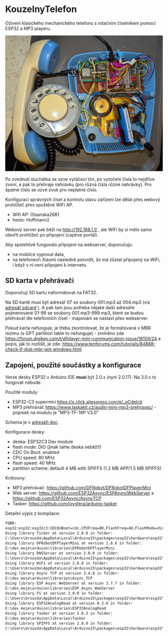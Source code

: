 # KouzelnyTelefon

Oživení klasického mechanického telefonu s rotačním číselníkem pomocí ESP32 a MP3 playeru.

![](/doc/osazeni.jpg) 

Po zvednutí sluchátka se ozve vytáčecí tón,
po vytočení čísla to nejdříve zvoní, a pak to přehraje nahrávku (pro různá čísla různé nahrávky).
Pro špatné číslo se ozve zvuk pro neplatné číslo.

Konfiguraci správných čísel a kontrolu stavu zařízení lze dělat přes webový prohlížeč přes spuštěné WiFi AP.

* Wifi AP: Olsanska2681
* heslo: Hoffmann2

Webový server pak běží na http://192.168.1.1/ , ale WiFi by si mělo samo otevřít prohlížeč po připojení (captive portál).

Aby spolehlivě fungovalo připojení na webserver, doporučuju:
* na mobilce vypnout data,
* na telefonech Xiaomi následně potvrdit, že má zůstat připojený na WiFi, i když v ní není připojení k internetu.


## SD karta v přehrávači

Doporučuji SD kartu naformátovat na FAT32.

Na SD kartě musí být adresář 07 se soubory 001.mp3 až 004.mp3 (viz [adresář sdcard](/sdcard) ).
A pak tam jsou potřeba nějaké další adresáře pojmenované 01-99 se soubory 001.mp3-999.mp3, které se budou přehrávat dle telefonních čísel - mapování se nastaví přes webserver.

Pokud karta nefunguje, je třeba zkontrolovat, že je formátovaná v MBR rezimu (s GPT partition table to nefunguje) - zmíněno zde 
https://forum.digikey.com/t/dfplayer-mini-communication-issue/18159/24 a popis, jak to rozlišit, je zde: https://www.tenforums.com/tutorials/84888-check-if-disk-mbr-gpt-windows.html



## Zapojení, použité součástky a konfigurace

Verze desky ESP32 v Arduino IDE **musí** být 2.0.x (nyní 2.0.17). Na 3.0.x to fungovat nebude.

Použité moduly:
* ESP32-C3 supermini https://s.click.aliexpress.com/e/_oCdelcb
* MP3 přehrávač https://www.laskakit.cz/audio-mini-mp3-prehravac/ - popisek na modulu je "MP3-TF-16P V3.0"

Schema je v [adresáři doc](/doc/schema.svg).

Konfigurace desky:
* deska: ESP32C3 Dev module
* flash mode: DIO (jinak tahle deska neběží!)
* CDC On Boot: enabled
* CPU speed: 80 MHz
* flash speed: 40 MHz
* partition scheme: default 4 MB with SPIFFS (1.2 MB APP/1.5 MB SPIFFS)

Knihovny:
* MP3 přehrávač: https://github.com/DFRobot/DFRobotDFPlayerMini
* Web server: https://github.com/ESP32Async/ESPAsyncWebServer a  https://github.com/ESP32Async/AsyncTCP 
* Tasker: https://github.com/joysfera/arduino-tasker

Detailní výpis z kompilace:
```
FQBN: esp32:esp32:esp32c3:CDCOnBoot=cdc,CPUFreq=80,FlashFreq=40,FlashMode=dio 
Using library Ticker at version 2.0.0 in folder: C:\Users\brouzda\AppData\Local\Arduino15\packages\esp32\hardware\esp32\2.0.17\libraries\Ticker 
Using library DFRobotDFPlayerMini at version 1.0.6 in folder: E:\dev.moje\arduino\libraries\DFRobotDFPlayerMini 
Using library DNSServer at version 2.0.0 in folder: C:\Users\brouzda\AppData\Local\Arduino15\packages\esp32\hardware\esp32\2.0.17\libraries\DNSServer 
Using library WiFi at version 2.0.0 in folder: C:\Users\brouzda\AppData\Local\Arduino15\packages\esp32\hardware\esp32\2.0.17\libraries\WiFi 
Using library Async TCP at version 3.4.0 in folder: E:\dev.moje\arduino\libraries\Async_TCP 
Using library ESP Async WebServer at version 3.7.7 in folder: E:\dev.moje\arduino\libraries\ESP_Async_WebServer 
Using library FS at version 2.0.0 in folder: C:\Users\brouzda\AppData\Local\Arduino15\packages\esp32\hardware\esp32\2.0.17\libraries\FS 
Using library ESP32AnalogRead at version 0.3.0 in folder: E:\dev.moje\arduino\libraries\ESP32AnalogRead 
Using library Tasker at version 2.0.3 in folder: E:\dev.moje\arduino\libraries\Tasker 
Using library SPIFFS at version 2.0.0 in folder: C:\Users\brouzda\AppData\Local\Arduino15\packages\esp32\hardware\esp32\2.0.17\libraries\SPIFFS 
```

